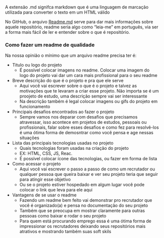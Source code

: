 A extensão .md signifca markdown que é uma linguagem de marcação utilizada para converter o texto em um HTML válido

No GitHub, o arquivo [Readme.md](http://Readme.md) serve para dar mais informações sobre aquele repositório, readme seria algo como “leia-me” em português, via ser a forma mais fácil de ler e entender sobre o que é repositório.

### Como fazer um readme de qualidade

Na nossa opinião o mínimo que um arquivo readme precisa ter é:

- Titulo ou logo do projeto
    - É possível colocar imagens no readme. Colocar uma imagem do logo do projeto vai dar um cara mais profissional para o seu readme
- Breve descrição do que é o projeto e pra que ele serve
    - Aqui você vai escrever sobre o que é o projeto e talvez as motivações que te levaram a criar esse projeto. Não importa se é um proojeto de estudo, uma descrição sempre vai ser interessante
    - Na descrição também é legal colocar imagens ou gifs do projeto em funcionamento
- Principais desafios encontrados ao fazer o projeto
    - Sempre vamos nos deparar com desafios que precisamos atravessar, isso acontece em projetos de estudos, pessoais ou profissionais, falar sobre esses desafios e como fez para resolvê-los é uma ótima forma de demosntrar como você pensa e age nessas situações
- Lista das principais tecnologias usadas no projeto
    - Quais tecnologias foram usadas na criação do projeto
    - EX: HTML, CSS, JS, Reac.
    - É possível colocar ícone das tecnologias, ou fazer em forma de lista
- Como acessar o projeto
    - Aqui você vai escrever o passo a passo de como um recrutador ou qualquer pessoa que queira baixar e ver seu projeto teria que seguir para atingir esse objetivo
    - Ou se o projeto estiver hospedado em algum lugar você pode colocar o link que leva para ele aqui
- Vantagens de se usar o readme
    - Fazendo um readme bem feito vai demonstrar pro recrutador que você é organizado(a) e pensa no documentação do seu projeto
    - Também que se preocupa em mostrar claramente para outras pessoas como baixar e rodar o seu projeto
    - Para quem está procurando emprego essa é uma ótima forma de impressionar os recrutadores deixando seus repositórios mais atrativos e mostrando também suas soft skils